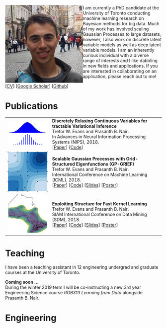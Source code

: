 <img align="left" style="max-width: 250px; height: auto; " src="/imgs/trefor.jpg">
I am currently a PhD candidate at the University of Toronto conducting machine learning research on Bayesian methods for big data.
Much of my work has involved scaling Gaussian Processes to large datasets, however, I also work on discrete latent variable models as well as deep latent variable models.
I am an inherently curious individual with a diverse range of interests and I like dabbling in new fields and applications.
If you are interested in collaborating on an application, please reach out to me!

\[[CV](files/TreforEvans-CV.pdf)\]
\[[Google Scholar](https://scholar.google.ca/citations?user=oNL-h7UAAAAJ)\]
\[[Github](https://github.com/treforevans)\]

# Publications
<table style="width:100%">
<tr>
<td> <img style="max-width: 130px; height: auto; " src="imgs/direct.png"></td>
<td>
<strong> Discretely Relaxing Continuous Variables for tractable Variational Inference </strong> <br /> 
Trefor W. Evans and Prasanth B. Nair.  <br /> 
 In Advances in Neural Information Processing Systems (NIPS), 2018.  <br /> 
[<a href="https://arxiv.org/abs/1809.04279">Paper</a>]
[<a href="https://github.com/treforevans/direct">Code</a>]
</td>
</tr>
<tr>
<td> <img style="max-width: 130px; height: auto; " src="imgs/gp-grief.png"></td>
<td>
<strong> Scalable Gaussian Processes with Grid-Structured Eigenfunctions (GP-GRIEF) </strong> <br /> 
Trefor W. Evans and Prasanth B. Nair.  <br /> 
International Conference on Machine Learning (ICML), 2018. <br /> 
[<a href="https://arxiv.org/abs/1807.02125">Paper</a>]
[<a href="https://github.com/treforevans/gp_grief">Code</a>]
[<a href="files/gp-grief_icml_slides.pdf">Slides</a>]
[<a href="files/gp-grief_icml_poster.pdf">Poster</a>]
</td>
</tr>
<tr>
<td> <img style="max-width: 130px; height: auto; " src="imgs/gappy.png"></td>
<td>
<strong> Exploiting Structure for Fast Kernel Learning </strong> <br />
Trefor W. Evans and Prasanth B. Nair.  <br /> 
SIAM International Conference on Data Mining (SDM), 2018.  <br /> 
[<a href="https://arxiv.org/abs/1808.03351">Paper</a>]
[<a href="https://github.com/treforevans/gp_grid">Code</a>]
[<a href="files/gappy_sdm_slides.pdf">Slides</a>]
[<a href="files/gappy_sdm_poster.pdf">Poster</a>]
</td>
</tr>
</table>

# Teaching
I have been a teaching assistant in 12 engineering undergrad and graduate courses at the University of Toronto. 

**Coming soon ...**  <br /> 
During the winter 2019 term I will be co-instructing a new 3rd year Engineering Science course *ROB313 Learning from Data* alongside Prasanth B. Nair.

# Engineering
